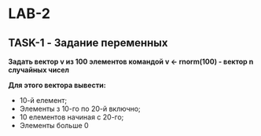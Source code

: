 # **LAB-2**
## **TASK-1** - Задание переменных

**Задать вектор v из 100 элементов командой v <- rnorm(100) - вектор n случайных чисел**

**Для этого вектора вывести:**
* 10-й елемент; 
* Элементы з 10-го по 20-й включно; 
* 10 елементов начиная с 20-го; 
* Элементы больше 0
